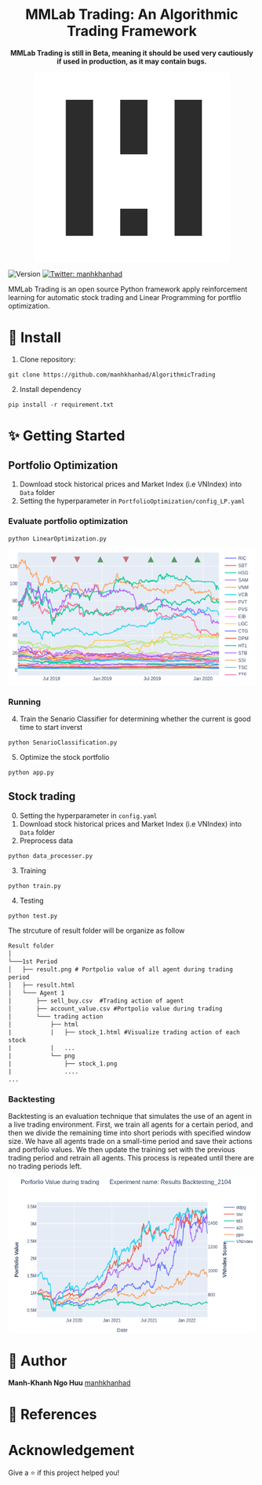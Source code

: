 <h1 align="center">MMLab Trading: An Algorithmic Trading Framework</h1>

<p align="center">
<b>MMLab Trading is still in Beta, meaning it should be used very cautiously if used in production, as it may contain bugs.</b>
</p>

<p align="center">
  <img width="400" align="center" src="Image/white_logo.png" alt="Logo MMLab"/>
</p>

<p>
  <img alt="Version" src="https://img.shields.io/badge/version-1.0.0-blue.svg?cacheSeconds=2592000" />
  <a href="https://twitter.com/manhkhanhad" target="_blank">
    <img alt="Twitter: manhkhanhad" src="https://img.shields.io/twitter/follow/manhkhanhad.svg?style=social" />
  </a>
</p>



MMLab Trading is an open source Python framework apply reinforcement learning for automatic stock trading and Linear Programming for portflio optimization. 

# 🔧 Install 

1. Clone repository:
```
git clone https://github.com/manhkhanhad/AlgorithmicTrading
```
2. Install dependency
```
pip install -r requirement.txt
```

# ✨ Getting Started
## Portfolio Optimization
1. Download stock historical prices and Market Index (i.e VNIndex) into `Data` folder
2. Setting the hyperparameter in `PortfolioOptimization/config_LP.yaml`
### Evaluate portfolio optimization
 ```
 python LinearOptimization.py
 ```
 
 <p align="center">
  <img width="600" align="center" src="Image/evaluation.png" alt="Evaluate portfolio optimization"/>
</p>

### Running

4. Train the Senario Classifier for determining whether the current is good time to start inverst
```
python SenarioClassification.py
```
5. Optimize the stock portfolio
```
python app.py
```
## Stock trading
0. Setting the hyperparameter in `config.yaml`
1. Download stock historical prices and Market Index (i.e VNIndex) into `Data` folder
2. Preprocess data
```
python data_processer.py
```
3. Training
```
python train.py
```
4. Testing 
```
python test.py
```
The strcuture of result folder will be organize as follow
```
Result folder  
│
└───1st Period
│   ├── result.png # Portpolio value of all agent during trading period
│   ├── result.html
│   └─── Agent 1 
│       ├── sell_buy.csv  #Trading action of agent
│       ├── account_value.csv #Portpolio value during trading
│       └─── trading action
│   		├── html
|			|	├── stock_1.html #Visualize trading action of each stock
|			|   ...
|    		└── png
|				├── stock_1.png
|				....
...
```
### Backtesting
Backtesting is an evaluation technique that simulates the use of an agent in a live trading environment. First, we train all agents for a certain period, and then we divide the remaining time into short periods with specified window size.   We have all agents trade on a small-time period and save their actions and portfolio values. We then update the training set with the previous trading period and retrain all agents. This process is repeated until there are no trading periods left.

 <p align="center">
  <img width="600" align="center" src="Image/backtesting.png" alt="Backtesting"/>
</p>

# 👤 Author

**Manh-Khanh Ngo Huu** [manhkhanhad](https://github.com/manhkhanhad)


# 🔰 References

#  Acknowledgement

Give a ⭐️ if this project helped you!
